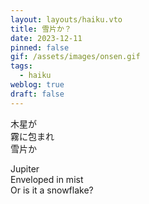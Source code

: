 ```yaml
---
layout: layouts/haiku.vto
title: 雪片か？
date: 2023-12-11
pinned: false
gif: /assets/images/onsen.gif
tags:
  - haiku
weblog: true
draft: false
---
```


<!-- jp -->

木星が
<br> 霧に包まれ
<br> 雪片か

<!-- endjp -->

<!-- en -->

Jupiter
<br> Enveloped in mist
<br> Or is it a snowflake?

<!-- enden -->
